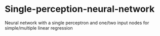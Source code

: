 # Single-perception-neural-network
Neural network with a single perceptron and one/two input nodes for simple/multiple linear regression
